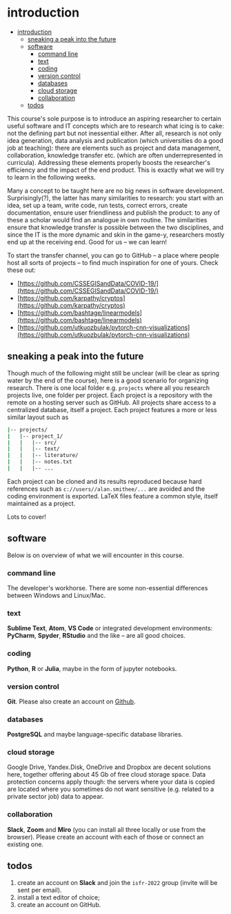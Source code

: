 # introduction

- [introduction](#introduction)
  - [sneaking a peak into the future](#sneaking-a-peak-into-the-future)
  - [software](#software)
    - [command line](#command-line)
    - [text](#text)
    - [coding](#coding)
    - [version control](#version-control)
    - [databases](#databases)
    - [cloud storage](#cloud-storage)
    - [collaboration](#collaboration)
  - [todos](#todos)

This course's sole purpose is to introduce an aspiring researcher to certain useful software and IT concepts which are to research what icing is to cake: not the defining part but not inessential either. After all, research is not only idea generation, data analysis and publication (which universities do a good job at teaching): there are elements such as project and data management, collaboration, knowledge transfer etc. (which are often underrepresented in curricula). Addressing these elements properly boosts the researcher's efficiency and the impact of the end product. This is exactly what we will try to learn in the following weeks.

Many a concept to be taught here are no big news in software development. Surprisingly(?), the latter has many similarities to research: you start with an idea, set up a team, write code, run tests, correct errors, create documentation, ensure user friendliness and publish the product: to any of these a scholar would find an analogue in own routine. The similarities ensure that knowledge transfer is possible between the two disciplines, and since the IT is the more dynamic and skin in the game-y, researchers mostly end up at the receiving end. Good for us &ndash; we can learn!

To start the transfer channel, you can go to GitHub &ndash; a place where people host all sorts of projects &ndash; to find much inspiration for one of yours. Check these out:

- [https://github.com/CSSEGISandData/COVID-19/](https://github.com/CSSEGISandData/COVID-19/)
- [https://github.com/karpathy/cryptos](https://github.com/karpathy/cryptos)
- [https://github.com/bashtage/linearmodels](https://github.com/bashtage/linearmodels)
- [https://github.com/utkuozbulak/pytorch-cnn-visualizations](https://github.com/utkuozbulak/pytorch-cnn-visualizations)

## sneaking a peak into the future

Though much of the following might still be unclear (will be clear as spring water by the end of the course), here is a good scenario for organizing research. There is one local folder e.g. `projects` where all you research projects live, one folder per project. Each project is a repository with the remote on a hosting server such as GitHub. All projects share access to a centralized database, itself a project. Each project features a more or less similar layout such as

```bash
|-- projects/
|   |-- project_1/
|   |   |-- src/
|   |   |-- text/
|   |   |-- literature/
|   |   |-- notes.txt
|   |   |-- ...
```

Each project can be cloned and its results reproduced because hard references such as `c://users//alan.smithee/...` are avoided and the coding environment is exported. LaTeX files feature a common style, itself maintained as a project.

Lots to cover!

## software

Below is on overview of what we will encounter in this course.

### command line

The developer's workhorse. There are some non-essential differences between Windows and Linux/Mac.

### text

**Sublime Text**, **Atom**, **VS Code** or integrated development environments: **PyCharm**, **Spyder**, **RStudio** and the like &ndash; are all good choices.

### coding

**Python**, **R** or **Julia**, maybe in the form of jupyter notebooks.

### version control

**Git**. Please also create an account on [Github](https://github.com/).

### databases

**PostgreSQL** and maybe language-specific database libraries.

### cloud storage

Google Drive, Yandex.Disk, OneDrive and Dropbox are decent solutions here, together offering about 45 Gb of free cloud storage space. Data protection concerns apply though: the servers where your data is copied are located where you sometimes do not want sensitive (e.g. related to a private sector job) data to appear.

### collaboration

**Slack**, **Zoom** and **Miro** (you can install all three locally or use from the browser). Please create an account with each of those or connect an existing one.

## todos

1. create an account on **Slack** and join the `isfr-2022` group (invite will be sent per email).
2. install a text editor of choice;
3. create an account on GitHub.
